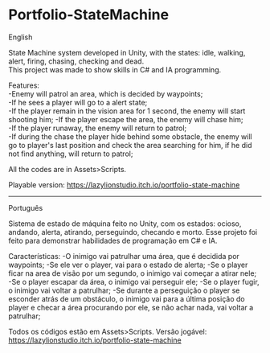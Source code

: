 # Portfolio-StateMachine

English

State Machine system developed in Unity, with the states: idle, walking, alert, firing, chasing, checking and dead.  
This project was made to show skills in C# and IA programming.

Features:   
-Enemy will patrol an area, which is decided by waypoints;   
-If he sees a player will go to a alert state;   
-If the player remain in the vision area for 1 second, the enemy will start shooting him; 
-If the player escape the area, the enemy will chase him;  
-If the player runaway, the enemy will return to patrol;  
-If during the chase the player hide behind some obstacle, the enemy will go to player's last position and check the area searching for him, if he did not find anything, will return to patrol;  
    
All the codes are in Assets>Scripts.  

Playable version: https://lazylionstudio.itch.io/portfolio-state-machine  

-------------

Português

Sistema de estado de máquina feito no Unity, com os estados: ocioso, andando, alerta, atirando, perseguindo, checando e morto.
Esse projeto foi feito para demonstrar habilidades de programação em C# e IA.

Características:
-O inimigo vai patrulhar uma área, que é decidida por waypoints;
-Se ele ver o player, vai para o estado de alerta;
-Se o player ficar na area de visão por um segundo, o inimigo vai começar a atirar nele;
-Se o player escapar da área, o inimigo vai perseguir ele;
-Se o player fugir, o inimigo vai voltar a patrulhar;
-Se durante a perseguição o player se esconder atrás de um obstáculo, o inimigo vai para a última posição do player e checar a área procurando por ele, se não achar nada, vai voltar a patrulhar;

Todos os códigos estão em Assets>Scripts.
Versão jogável: https://lazylionstudio.itch.io/portfolio-state-machine 
